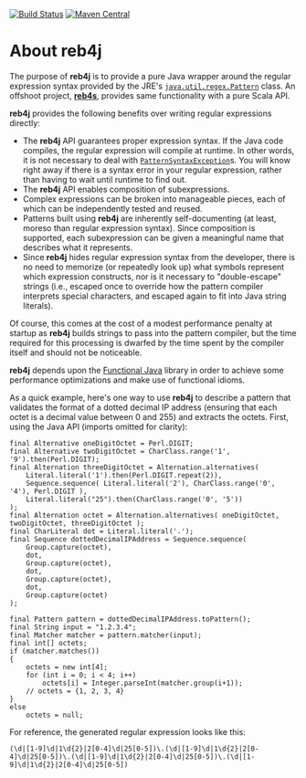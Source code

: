 [![Build Status](https://travis-ci.org/reggert/reb4j.png)](https://travis-ci.org/reggert/reb4j)
[![Maven Central](https://maven-badges.herokuapp.com/maven-central/io.github.reggert/reb4j/badge.svg)](https://maven-badges.herokuapp.com/maven-central/io.github.reggert/reb4j/)

# About reb4j

The purpose of **reb4j** is to provide a pure Java wrapper around
the regular expression syntax provided by the JRE's 
[`java.util.regex.Pattern`](http://java.sun.com/javase/6/docs/api/java/util/regex/Pattern.html) class.
An offshoot project, [**reb4s**](https://github.com/reggert/reb4s), provides
same functionality with a pure Scala API.

**reb4j** provides the following benefits over writing regular expressions directly:

* The **reb4j** API guarantees proper expression syntax. If the Java code compiles, the regular expression will compile at runtime. In other words, it is not necessary to deal with [`PatternSyntaxException`](http://java.sun.com/javase/6/docs/api/java/util/regex/PatternSyntaxException.html)s. You will know right away if there is a syntax error in your regular expression, rather than having to wait until runtime to find out. 
* The **reb4j** API enables composition of subexpressions.  
* Complex expressions can be broken into manageable pieces, each of which can be independently tested and reused.
* Patterns built using **reb4j** are inherently self-documenting (at least, moreso than regular expression syntax). Since composition is supported, each subexpression can be given a meaningful name that describes what it represents.
* Since **reb4j** hides regular expression syntax from the developer, there is no need to memorize (or repeatedly look up) what symbols represent which expression constructs, nor is it necessary to "double-escape" strings (i.e., escaped once to override how the pattern compiler interprets special characters, and escaped again to fit into Java string literals).
	

Of course, this comes at the cost of a modest performance penalty at startup as **reb4j** builds strings to pass into the pattern compiler, but the time required for this processing is dwarfed by the time spent by the compiler itself and should not be noticeable.

**reb4j** depends upon the [Functional Java](http://functionaljava.org) library in order to achieve some performance optimizations and make use of functional idioms.

As a quick example, here's one way to use **reb4j** to describe a pattern that validates the format of a dotted decimal IP address (ensuring that each octet is a decimal value between 0 and 255) and extracts the octets.  First, using the Java API (imports omitted for clarity):
	
    final Alternative oneDigitOctet = Perl.DIGIT;
    final Alternative twoDigitOctet = CharClass.range('1', '9').then(Perl.DIGIT);
    final Alternation threeDigitOctet = Alternation.alternatives(
        Literal.literal('1').then(Perl.DIGIT.repeat(2)),
        Sequence.sequence( Literal.literal('2'), CharClass.range('0', '4'), Perl.DIGIT ),
        Literal.literal("25").then(CharClass.range('0', '5'))
    );
    final Alternation octet = Alternation.alternatives( oneDigitOctet, twoDigitOctet, threeDigitOctet );
    final CharLiteral dot = Literal.literal('.');
    final Sequence dottedDecimalIPAddress = Sequence.sequence(
        Group.capture(octet), 
        dot, 
        Group.capture(octet), 
        dot, 
        Group.capture(octet), 
        dot, 
        Group.capture(octet)
    );
        
    final Pattern pattern = dottedDecimalIPAddress.toPattern();
    final String input = "1.2.3.4";
    final Matcher matcher = pattern.matcher(input);
    final int[] octets;
    if (matcher.matches())
    {
        octets = new int[4];
        for (int i = 0; i < 4; i++)
            octets[i] = Integer.parseInt(matcher.group(i+1));
        // octets = {1, 2, 3, 4}
    }
    else
        octets = null;

For reference, the generated regular expression looks like this:
	
    (\d|[1-9]\d|1\d{2}|2[0-4]\d|25[0-5])\.(\d|[1-9]\d|1\d{2}|2[0-4]\d|25[0-5])\.(\d|[1-9]\d|1\d{2}|2[0-4]\d|25[0-5])\.(\d|[1-9]\d|1\d{2}|2[0-4]\d|25[0-5])
